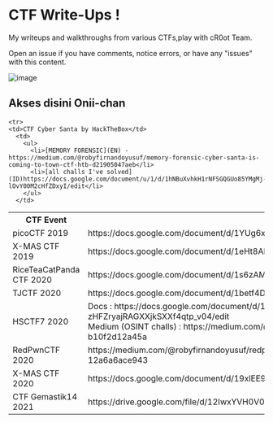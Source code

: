 # CTF Write-Ups ! 
My writeups and walkthroughs from various CTFs,play with cR0ot Team.

Open an issue if you have comments, notice errors, or have any "issues" with this content.

![image](http://pa1.narvii.com/5862/a247abf2de180e8fd9b4643aefa36ffd1a19d264_hq.gif)

## Akses disini Onii-chan 


<table>
  <tr>
    <th>CTF Event</th>
    <th>Link</th>
  </tr>
  
  <tr>
    <td>picoCTF 2019</td>
    <td>https://docs.google.com/document/d/1YUg6xlahsjH7jH2Tgv1g78S3e6kEhWZd45voLkKC93Q/</td>
  </tr>  
  <tr>
    <td>X-MAS CTF 2019</td>
    <td>https://docs.google.com/document/d/1eHt8AkW57k5BjvCNCiN6orzEyP0kjcF7FKJXQaVrZIc/edit</td>
  </tr>
  <tr>
    <td>RiceTeaCatPanda CTF 2020</td>
    <td>https://docs.google.com/document/d/1s6zAMj2BFsCPTkVMnYQw_6X3kiXz9PYUDiGJKMZN1us/edit</td>
  </tr>
  
  <tr>
    <td>TJCTF 2020</td>
    <td>https://docs.google.com/document/d/1betf4Diu8HBCgSSnn-O6LGn7eCgYFucC8IpMkj32Pb8/edit</td>
  </tr>
  
  <tr>
    <td>HSCTF7 2020</td>
    <td>Docs : https://docs.google.com/document/d/10_8RftC1_QvHzkz-zHFZryajRAGXXjkSXXf4qtp_v04/edit<br> Medium (OSINT challs) : https://medium.com/@robyfirnandoyusuf/hsctf-7-osint-challenges-b10f2d12a45a</td>
  </tr>
  
  <tr>
    <td>RedPwnCTF 2020</td>
    <td>https://medium.com/@robyfirnandoyusuf/redpwnctf-2020-web-challenges-writeup-12a6a6ace943</td>
   </tr>
   
  <tr>
    <td>X-MAS CTF 2020</td>
    <td>https://docs.google.com/document/d/19xlEE9Gb7yQDzvGBR1vdCgiJ8X16m7esvHRY4EoTa0o/edit</td>
 </tr>
  
  <tr>
    <td>CTF Gemastik14 2021</td>
    <td>https://drive.google.com/file/d/12IwxYVH0V0OMSrSeVq2JI2kENMofiXrE/view?usp=sharing</td>
 </tr>
  
    <tr>
    <td>CTF Cyber Santa by HackTheBox</td>
      <td>
        <ul>
          <li>[MEMORY FORENSIC](EN) - https://medium.com/@robyfirnandoyusuf/memory-forensic-cyber-santa-is-coming-to-town-ctf-htb-d21905047aeb</li>
          <li>[all challs I've solved](ID)https://docs.google.com/document/u/1/d/1hNBuXvhkH1rNFSGQGUo85YMgMj-lOvY00M2cHfZDxyI/edit</li>
        </ul>
      </td>
 </tr>
  
</table>

